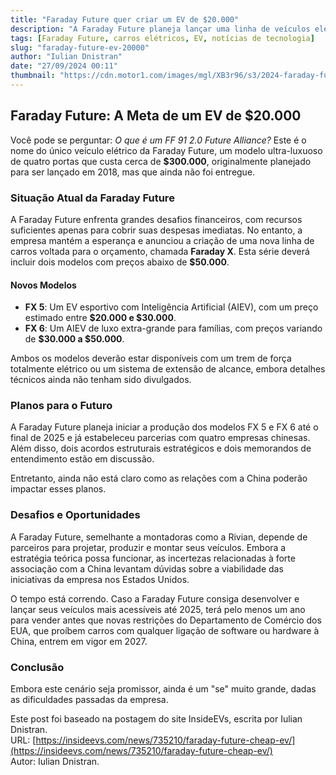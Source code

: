 ```yaml
---
title: "Faraday Future quer criar um EV de $20.000"
description: "A Faraday Future planeja lançar uma linha de veículos elétricos mais acessíveis, incluindo o FX 5 e FX 6."
tags: [Faraday Future, carros elétricos, EV, notícias de tecnologia]
slug: "faraday-future-ev-20000"
author: "Iulian Dnistran"
date: "27/09/2024 00:11"
thumbnail: "https://cdn.motor1.com/images/mgl/XB3r96/s3/2024-faraday-future-ff-91-exterior-aerial-view-studio.jpg"
---
```


## Faraday Future: A Meta de um EV de $20.000

Você pode se perguntar: *O que é um FF 91 2.0 Future Alliance?* Este é o nome do único veículo elétrico da Faraday Future, um modelo ultra-luxuoso de quatro portas que custa cerca de **$300.000**, originalmente planejado para ser lançado em 2018, mas que ainda não foi entregue.

### Situação Atual da Faraday Future

A Faraday Future enfrenta grandes desafios financeiros, com recursos suficientes apenas para cobrir suas despesas imediatas. No entanto, a empresa mantém a esperança e anunciou a criação de uma nova linha de carros voltada para o orçamento, chamada **Faraday X**. Esta série deverá incluir dois modelos com preços abaixo de **$50.000**.

#### Novos Modelos

- **FX 5**: Um EV esportivo com Inteligência Artificial (AIEV), com um preço estimado entre **$20.000 e $30.000**.
- **FX 6**: Um AIEV de luxo extra-grande para famílias, com preços variando de **$30.000 a $50.000**.

Ambos os modelos deverão estar disponíveis com um trem de força totalmente elétrico ou um sistema de extensão de alcance, embora detalhes técnicos ainda não tenham sido divulgados.

### Planos para o Futuro

A Faraday Future planeja iniciar a produção dos modelos FX 5 e FX 6 até o final de 2025 e já estabeleceu parcerias com quatro empresas chinesas. Além disso, dois acordos estruturais estratégicos e dois memorandos de entendimento estão em discussão. 

Entretanto, ainda não está claro como as relações com a China poderão impactar esses planos.

### Desafios e Oportunidades

A Faraday Future, semelhante a montadoras como a Rivian, depende de parceiros para projetar, produzir e montar seus veículos. Embora a estratégia teórica possa funcionar, as incertezas relacionadas à forte associação com a China levantam dúvidas sobre a viabilidade das iniciativas da empresa nos Estados Unidos.

O tempo está correndo. Caso a Faraday Future consiga desenvolver e lançar seus veículos mais acessíveis até 2025, terá pelo menos um ano para vender antes que novas restrições do Departamento de Comércio dos EUA, que proíbem carros com qualquer ligação de software ou hardware à China, entrem em vigor em 2027.

### Conclusão

Embora este cenário seja promissor, ainda é um "se" muito grande, dadas as dificuldades passadas da empresa.

Este post foi baseado na postagem do site InsideEVs, escrita por Iulian Dnistran.  
URL: [https://insideevs.com/news/735210/faraday-future-cheap-ev/](https://insideevs.com/news/735210/faraday-future-cheap-ev/)  
Autor: Iulian Dnistran.